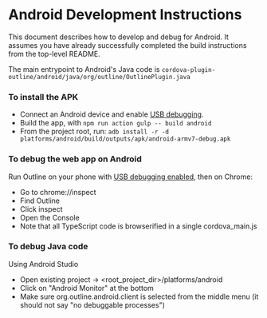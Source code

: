 # Android Development Instructions

This document describes how to develop and debug for Android.  It assumes you have already successfully completed the build instructions from the top-level README.

The main entrypoint to Android's Java code is `cordova-plugin-outline/android/java/org/outline/OutlinePlugin.java`

### To install the APK

* Connect an Android device and enable [USB debugging](https://developer.android.com/studio/debug/dev-options.html#enable).
* Build the app, with `npm run action gulp -- build android`
* From the project root, run:  `adb install -r -d platforms/android/build/outputs/apk/android-armv7-debug.apk`

### To debug the web app on Android

Run Outline on your phone with [USB debugging enabled](https://developer.android.com/studio/debug/dev-options.html#enable), then on Chrome:

* Go to chrome://inspect
* Find Outline
* Click inspect
* Open the Console
* Note that all TypeScript code is browserified in a single cordova_main.js

### To debug Java code

Using Android Studio

* Open existing project → <root_project_dir>/platforms/android
* Click on "Android Monitor" at the bottom
* Make sure org.outline.android.client is selected from the middle menu (it should not say "no debuggable processes")

